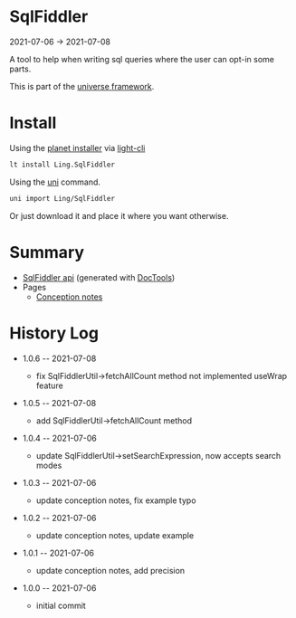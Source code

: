 SqlFiddler
===========
2021-07-06 -> 2021-07-08



A tool to help when writing sql queries where the user can opt-in some parts.


This is part of the [universe framework](https://github.com/karayabin/universe-snapshot).


Install
==========

Using the [planet installer](https://github.com/lingtalfi/Light_PlanetInstaller) via [light-cli](https://github.com/lingtalfi/Light_Cli)
```bash
lt install Ling.SqlFiddler
```

Using the [uni](https://github.com/lingtalfi/universe-naive-importer) command.
```bash
uni import Ling/SqlFiddler
```

Or just download it and place it where you want otherwise.






Summary
===========
- [SqlFiddler api](https://github.com/lingtalfi/SqlFiddler/blob/master/doc/api/Ling/SqlFiddler.md) (generated with [DocTools](https://github.com/lingtalfi/DocTools))
- Pages
    - [Conception notes](https://github.com/lingtalfi/SqlFiddler/blob/master/doc/pages/conception-notes.md)






History Log
=============

- 1.0.6 -- 2021-07-08

    - fix SqlFiddlerUtil->fetchAllCount method not implemented useWrap feature
  
- 1.0.5 -- 2021-07-08

    - add SqlFiddlerUtil->fetchAllCount method
  
- 1.0.4 -- 2021-07-06

    - update SqlFiddlerUtil->setSearchExpression, now accepts search modes
  
- 1.0.3 -- 2021-07-06

    - update conception notes, fix example typo
  
- 1.0.2 -- 2021-07-06

    - update conception notes, update example
  
- 1.0.1 -- 2021-07-06

    - update conception notes, add precision
  
- 1.0.0 -- 2021-07-06

    - initial commit